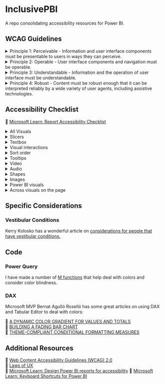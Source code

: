 # InclusivePBI
A repo consolidating accessibility resources for Power BI.

## WCAG Guidelines

<details>
<summary> Principle 1: Perceivable - Information and user interface components must be presentable to users in ways they can perceive. </summary><br />

| Number | Title | Guideline |
| ------ | ----- | --------- |
| 1.1 | Text Alternatives | :link: [Provide text alternatives for any non-text content so that it can be changed into other forms people need, such as large print, braille, speech, symbols or simpler language.](https://www.w3.org/TR/UNDERSTANDING-WCAG20/text-equiv.html) |
| 1.2 | Time-based Media | :link: [Provide alternatives for time-based media.](https://www.w3.org/TR/UNDERSTANDING-WCAG20/media-equiv.html)|
| 1.3 | Adaptable | :link: [Create content that can be presented in different ways (for example simpler layout) without losing information or structure.](https://www.w3.org/TR/UNDERSTANDING-WCAG20/content-structure-separation.html) |
| 1.4 | Distinguishable | :link: [Make it easier for users to see and hear content including separating foreground from background.](https://www.w3.org/TR/UNDERSTANDING-WCAG20/visual-audio-contrast.html) |

<br />

</details>

<details>
<summary> Principle 2: Operable - User interface components and navigation must be operable.</summary> 
<br />

| Number | Title | Guideline |
| ------ | ----- | --------- |
| 2.1 | Keyboard Accessible | :link: [Make all functionality available from a keyboard.](https://www.w3.org/TR/UNDERSTANDING-WCAG20/keyboard-operation.html) |
| 2.2 | Enough Time | :link: [Provide users enough time to read and use content.](https://www.w3.org/TR/UNDERSTANDING-WCAG20/time-limits.html) |
| 2.3 | Seizures | :link: [Do not design content in a way that is known to cause seizures.](https://www.w3.org/TR/UNDERSTANDING-WCAG20/seizure.html) |
| 2.4 | Navigable | :link: [Provide ways to help users navigate, find content, and determine where they are.](https://www.w3.org/TR/UNDERSTANDING-WCAG20/navigation-mechanisms.html) |

<br />

</details>

<details>
<summary> Principle 3: Understandable - Information and the operation of user interface must be understandable. </summary>
<br />

| Number | Title | Guideline |
| ------ | ----- | --------- |
| 3.1 | Readable | :link: [Make text content readable and understandable.](https://www.w3.org/TR/UNDERSTANDING-WCAG20/meaning.html) |
| 3.2 | Predictable | :link: [Make Web pages appear and operate in predictable ways.](https://www.w3.org/TR/UNDERSTANDING-WCAG20/consistent-behavior.html) |
| 3.3 | Input Assistance | :link: [Help users avoid and correct mistakes.](https://www.w3.org/TR/UNDERSTANDING-WCAG20/minimize-error.html) |

<br />

</details>

<details>
<summary> Principle 4: Robust - Content must be robust enough that it can be interpreted reliably by a wide variety of user agents, including assistive technologies. </summary> 
<br />

| Number | Title | Guideline |
| ------ | ----- | --------- |
| 4.1 | Compatible | :link: [Maximize compatibility with current and future user agents, including assistive technologies.](https://www.w3.org/TR/UNDERSTANDING-WCAG20/ensure-compat.html) |

<br />

</details>

## Accessibility Checklist

🔗 [Microsoft Learn: Report Accessibility Checklist](https://learn.microsoft.com/en-us/power-bi/create-reports/desktop-accessibility-creating-reports#report-accessibility-checklist)

<details>
<summary>All Visuals</summary>

- [ ] Ensure color contrast between title, axis label, and data label text and the background are at least 4.5:1.
- [ ] Avoid using color as the only means of conveying information. Use text or icons to supplement or replace the color.
- [ ] Replace unnecessary jargon or acronyms.
- [ ] Ensure alt text is added to all non-decorative visuals on the page.
- [ ] Check that your report page works for users with color vision deficiency.
</details>

<details>
<summary>Slicers</summary>
  
- [ ]  If you have a collection of several slicers on your report pages, ensure your design is consistent across pages. Use the same font, colors, and spatial position as much as possible.
</details>

<details>
<summary>Textbox</summary>

- [ ] Ensure color contrast between font and background are at least 4.5:1.
- [ ] Make sure to put text contents in the alt text box so screen readers can read them.
</details>

<details>
<summary>Visual interactions</summary>
  
- [ ] Is key information only accessible through an interaction? If so, rearrange your visuals so they're pre-filtered to make the important conclusion more obvious.
- [ ] Are you using bookmarks for navigation? Try navigating your report with a keyboard to ensure the experience is acceptable for keyboard-only users.
</details>

<details>
<summary>Sort order</summary>
  
- [ ] Have you purposefully set the sort order of each visual on the page? The accessible Show Data table shows the data in the sort order you have set on the visual.
</details>

<details>
<summary>Tooltips</summary>
  
- [ ] Don't use tooltips to convey important information. Users with motor issues and users who don't use a mouse will have difficulties accessing them.
- [ ] Do add tooltips to charts as ancillary information. It's included in the accessible Show Data table for each visual.
</details>

<details>
<summary>Video</summary>
  
- [ ] Avoid video that automatically starts when the page is rendered.
- [ ] Ensure your video has captions, or provide a transcript.
</details>

<details>
<summary>Audio</summary>
  
- [ ] Avoid audio that automatically starts when the page is rendered.
- [ ] Provide a transcript for any audio.
</details>

<details>
<summary>Shapes</summary>
  
- [ ] Make sure any decorative shapes are marked as hidden in tab order, so they aren't announced by a screen reader.
- [ ] Avoid using too many decorative shapes to the point where they're distracting.
- [ ] When using shapes to call out data points, use alt text to explain what is being called out.
</details>

<details>
<summary>Images</summary>
  
- [ ] When using images to call out data points, use alt text to explain what is being called out.
- [ ] Make sure any decorative images are marked as hidden in tab order, so they aren't announced by a screen reader.
- [ ] Avoid using too many decorative images, to the point where they're distracting.
</details>

<details>
<summary>Power BI visuals</summary>
  
- [ ] Check the accessible Show Data table for Power BI visuals. If the information shown isn't enough, look for another visual.
- [ ] If you use the Play Axis custom visual, ensure it doesn't auto play. Make it obvious that the user must press the play/pause button to start/stop the changing values.
</details>

<details>
<summary>Across visuals on the page</summary>
  
- [ ] Set tab order and turn off tab order (mark the item as hidden) on any decorative items.
</details>

##  Specific Considerations 

### Vestibular Conditions

Kerry Kolosko has a wonderful article on [considerations for people that have vestibular conditions.](https://kerrykolosko.com/drop-the-drop-shadows/)

## Code

### Power Query

I have made a number of [M functions](https://github.com/cbaragao/InclusivePBI/tree/main/PQ) that help deal with colors and consider color blindness.

### DAX

Microsoft MVP Bernat Agulló Roselló has some great articles on using DAX and Tabular Editor to deal with colors:

🔗 [A DYNAMIC COLOR GRADIENT FOR VALUES AND TOTALS](https://www.esbrina-ba.com/conditional-formatting-with-a-dynamic-divergent-color-gradient-for-values-and-totals/) <br />
:link: [BUILDING A FADING BAR CHART](https://www.esbrina-ba.com/building-a-fading-bar-chart/) <br />
:link: [THEME-COMPLIANT CONDITIONAL FORMATTING MEASURES](https://www.esbrina-ba.com/theme-compliant-conditional-formatting-measures/) <br />

## Additional Resources
:link: [Web Content Accessibility Guidelines (WCAG) 2.0](https://www.w3.org/TR/WCAG20/) <br />
🔗 [Laws of UX](https://lawsofux.com/) <br />
:link: [Microsoft Learn: Design Power BI reports for accessibility](https://learn.microsoft.com/en-us/power-bi/create-reports/desktop-accessibility-creating-reports)
🔗 [Microsoft Learn: Keyboard Shortcuts for Power BI](https://learn.microsoft.com/en-us/power-bi/create-reports/desktop-accessibility-keyboard-shortcuts)
